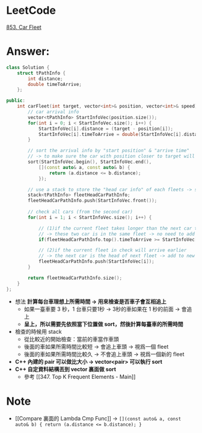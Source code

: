 # LeetCode
[853. Car Fleet](https://leetcode.com/problems/car-fleet/)

# Answer: 
```Cpp
class Solution {
	struct tPathInfo {
		int distance;
		double timeToArrive;
	};

public:
	int carFleet(int target, vector<int>& position, vector<int>& speed) {
		// car arrival info
		vector<tPathInfo> StartInfoVec(position.size());
		for(int i = 0; i < StartInfoVec.size(); i++) {
			StartInfoVec[i].distance = (target - position[i]);
			StartInfoVec[i].timeToArrive = double(StartInfoVec[i].distance) / double(speed[i]);
		}

		// sort the arrival info by "start position" & "arrive time"
		// -> to make sure the car with position closer to target will be in the smaller index
		sort(StartInfoVec.begin(), StartInfoVec.end(), 
			[](const auto& a, const auto& b) {
				return (a.distance <= b.distance);
			});

		// use a stack to store the "head car info" of each fleets -> set first car as fleet head
		stack<tPathInfo> fleetHeadCarPathInfo;
		fleetHeadCarPathInfo.push(StartInfoVec.front());
		
		// check all cars (from the second car)
		for(int i = 1; i < StartInfoVec.size(); i++) {

			// (1)if the current fleet takes longer than the next car to arrive
			// -> these two car is in the same fleet -> no need to add new fleet head car
			if(fleetHeadCarPathInfo.top().timeToArrive >= StartInfoVec[i].timeToArrive) continue;

			// (2)if the current fleet in check will arrive earlier
			// -> the next car is the head of next fleet -> add to new fleet head car
			fleetHeadCarPathInfo.push(StartInfoVec[i]);
		}

		return fleetHeadCarPathInfo.size();
	}
};
``` 
- 想法 **計算每台車理想上所需時間 -> 用來檢查是否車子會互相追上**
	- 如果一臺車要 3 秒，1 台車只要1秒 -> 3秒的車如果在 1 秒的前面 -> 會追上
	- **呈上，所以需要先依照當下位置做 sort，然後計算每臺車的所需時間**
- 檢查的時候用 stack
	- 從比較近的開始檢查：當前的車當作車頭
	- 後面的車如果所需時間比較短 -> 會追上車頭 -> 視爲一個 fleet
	- 後面的車如果所需時間比較久 -> 不會追上車頭 -> 視爲一個新的 fleet
- **C++ 內建的 pair 可以做比大小 -> vector<pair\> 可以執行 sort**
- **C++ 自定資料結構丟到 vector 裏面做 sort**
	- 參考 [[347. Top K Frequent Elements - Main]]

# Note
- [[Compare 裏面的 Lambda Cmp Func]] -> `[](const auto& a, const auto& b) { return (a.distance <= b.distance); }`